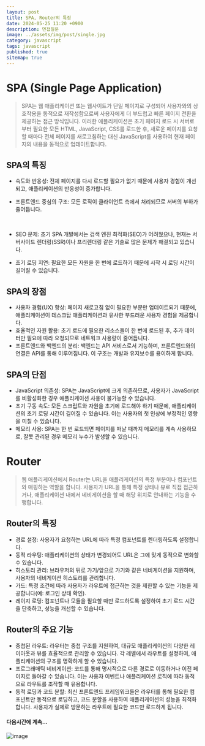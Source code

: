 ```yaml
---
layout: post
title: SPA, Router의 특징
date: 2024-05-25 11:20 +0900
description: 면접질문
image: ../assets/img/post/single.jpg
category: javascript
tags: javascript 
published: true
sitemap: true
---
```


# SPA (Single Page Application)
>SPA는 웹 애플리케이션 또는 웹사이트가 단일 페이지로 구성되어 사용자와의 상호작용을 동적으로 재작성함으로써 사용자에게 더 부드럽고 빠른 페이지 전환을 제공하는 접근 방식입니다. 이러한 애플리케이션은 초기 페이지 로드 시 서버로부터 필요한 모든 HTML, JavaScript, CSS를 로드한 후, 새로운 페이지를 요청할 때마다 전체 페이지를 새로고침하는 대신 JavaScript를 사용하여 현재 페이지의 내용을 동적으로 업데이트합니다.

## SPA의 특징 

- 속도와 반응성: 전체 페이지를 다시 로드할 필요가 없기 때문에 사용자 경험이 개선되고, 애플리케이션의 반응성이 증가합니다. <br>

- 프론트엔드 중심의 구조: 모든 로직이 클라이언트 측에서 처리되므로 서버의 부하가 줄어듭니다.
<br>

- SEO 문제: 초기 SPA 개발에서는 검색 엔진 최적화(SEO)가 어려웠으나, 현재는 서버사이드 렌더링(SSR)이나 프리렌더링 같은 기술로 많은 문제가 해결되고 있습니다. <br>

- 초기 로딩 지연: 필요한 모든 자원을 한 번에 로드하기 때문에 시작 시 로딩 시간이 길어질 수 있습니다.

## SPA의 장점

- 사용자 경험(UX) 향상: 페이지 새로고침 없이 필요한 부분만 업데이트되기 때문에, 애플리케이션이 데스크탑 애플리케이션과 유사한 부드러운 사용자 경험을 제공합니다. <br>
- 효율적인 자원 활용: 초기 로드에 필요한 리소스들이 한 번에 로드된 후, 추가 데이터만 필요에 따라 요청되므로 네트워크 사용량이 줄어듭니다. <br>
- 프론트엔드와 백엔드의 분리: 백엔드는 API 서비스로서 기능하며, 프론트엔드와의 연결은 API를 통해 이루어집니다. 이 구조는 개발과 유지보수를 용이하게 합니다. <br>

## SPA의 단점

- JavaScript 의존성: SPA는 JavaScript에 크게 의존하므로, 사용자가 JavaScript를 비활성화한 경우 애플리케이션 사용이 불가능할 수 있습니다. <br>
- 초기 구동 속도: 모든 스크립트와 자원을 초기에 로드해야 하기 때문에, 애플리케이션의 초기 로딩 시간이 길어질 수 있습니다. 이는 사용자의 첫 인상에 부정적인 영향을 미칠 수 있습니다. <br>
- 메모리 사용: SPA는 한 번 로드되면 페이지를 떠날 때까지 메모리를 계속 사용하므로, 잘못 관리된 경우 메모리 누수가 발생할 수 있습니다. <br>

# Router
>웹 애플리케이션에서 Router는 URL을 애플리케이션의 특정 부분이나 컴포넌트와 매핑하는 역할을 합니다. 사용자가 URL을 통해 특정 상태나 뷰로 직접 접근하거나, 애플리케이션 내에서 네비게이션을 할 때 해당 위치로 안내하는 기능을 수행합니다.


## Router의 특징

- 경로 설정: 사용자가 요청하는 URL에 따라 특정 컴포넌트를 렌더링하도록 설정합니다. <br>
- 동적 라우팅: 애플리케이션의 상태가 변경되어도 URL은 그에 맞게 동적으로 변화할 수 있습니다. <br>
- 히스토리 관리: 브라우저의 뒤로 가기/앞으로 가기와 같은 네비게이션을 지원하며, 사용자의 네비게이션 히스토리를 관리합니다. <br>
- 가드: 특정 조건에 따라 사용자가 라우트에 접근하는 것을 제한할 수 있는 기능을 제공합니다(예: 로그인 상태 확인). <br>
- 레이지 로딩: 컴포넌트나 모듈을 필요할 때만 로드하도록 설정하여 초기 로드 시간을 단축하고, 성능을 개선할 수 있습니다. <br>

## Router의 주요 기능

- 중첩된 라우트: 라우터는 중첩 구조를 지원하여, 대규모 애플리케이션의 다양한 레이아웃과 뷰를 효율적으로 관리할 수 있습니다. 각 레벨에서 라우트를 설정하여, 애플리케이션의 구조를 명확하게 할 수 있습니다. <br>
- 프로그래매틱 네비게이션: 코드를 통해 명시적으로 다른 경로로 이동하거나 이전 페이지로 돌아갈 수 있습니다. 이는 사용자 이벤트나 애플리케이션 로직에 따라 동적으로 라우트를 조작할 때 유용합니다. <br>
- 동적 로딩과 코드 분할: 최신 프론트엔드 프레임워크들은 라우터를 통해 필요한 컴포넌트만 동적으로 로딩하고, 코드 분할을 사용하여 애플리케이션의 성능을 최적화합니다. 사용자가 실제로 방문하는 라우트에 필요한 코드만 로드하게 됩니다. <br>

#### 다음시간에 계속...
![image](https://github.com/nicejmp1/nicejmp1.github.io/assets/163364733/90a41f22-19d3-4d17-b649-016d5880fa98)